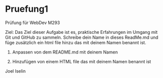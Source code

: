 # Pruefung1
Prüfung für WebDev M293

Ziel: Das Ziel dieser Aufgabe ist es, praktische Erfahrungen im Umgang mit Git und GitHub zu sammeln. Schreibe dein Name in dieses ReadMe.md und füge zusätzlich ein html file hinzu das mit deinem Namen benannt ist. 

1. Anpassen von dem README.md mit deinem Namen

2. Hinzufügen von einem HTML file das mit deinem Namen benannt ist

Joel Iselin